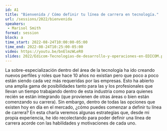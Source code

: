 ```yaml
---
id: A1
title: "Bienvenida / Cómo definir tu línea de carrera en tecnología."
url: /sessions/2022/bienvenida
speakers:
 - Marisol Smith
format: session
block: a
time_start: 2022-08-24T10:00:00-05:00
time_end: 2022-08-24T10:25:00-05:00
video: https://youtu.be/bnElmzWLeR0
slides: 2022/Edicom-Tecnologias-de-desarrollo-y-operaciones-en-EDICOM.pdf
---
```


La sobre-especialización dentro del área de la tecnología ha ido creando nuevos perfiles y roles que hace 10 años no existían pero que poco a poco están siendo cada vez más requeridas por las empresas. Esto ha abierto una amplia gama de posibilidades tanto para las y los profesionales que llevan un tiempo trabajando dentro de esta industria como para quienes recién se están integrando (que provienen de otras áreas o bien están comenzando su carrera). Sin embargo, dentro de todas las opciones que existen hoy en día en el mercado, ¿cómo puedes comenzar a definir tu línea de carrera? En esta charla veremos algunas estrategias que, desde mi propia experiencia, he ido recolectando para poder definir una línea de carrera acorde con las habilidades y motivaciones de cada uno.

